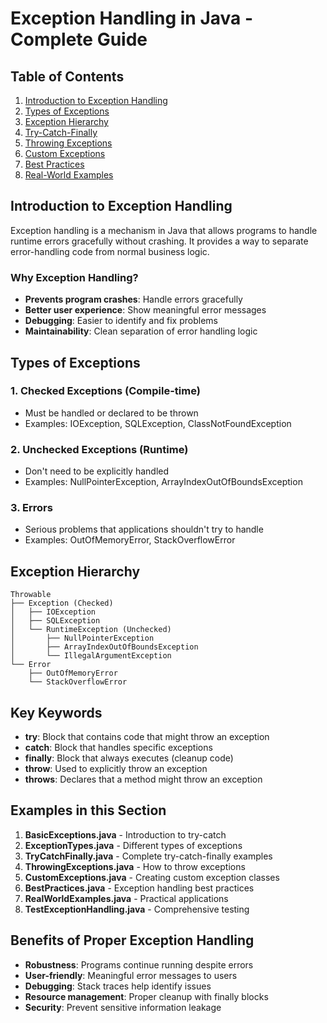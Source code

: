 # Exception Handling in Java - Complete Guide

## Table of Contents
1. [Introduction to Exception Handling](#introduction)
2. [Types of Exceptions](#types-of-exceptions)
3. [Exception Hierarchy](#exception-hierarchy)
4. [Try-Catch-Finally](#try-catch-finally)
5. [Throwing Exceptions](#throwing-exceptions)
6. [Custom Exceptions](#custom-exceptions)
7. [Best Practices](#best-practices)
8. [Real-World Examples](#real-world-examples)

## Introduction to Exception Handling

Exception handling is a mechanism in Java that allows programs to handle runtime errors gracefully without crashing. It provides a way to separate error-handling code from normal business logic.

### Why Exception Handling?
- **Prevents program crashes**: Handle errors gracefully
- **Better user experience**: Show meaningful error messages
- **Debugging**: Easier to identify and fix problems
- **Maintainability**: Clean separation of error handling logic

## Types of Exceptions

### 1. Checked Exceptions (Compile-time)
- Must be handled or declared to be thrown
- Examples: IOException, SQLException, ClassNotFoundException

### 2. Unchecked Exceptions (Runtime)
- Don't need to be explicitly handled
- Examples: NullPointerException, ArrayIndexOutOfBoundsException

### 3. Errors
- Serious problems that applications shouldn't try to handle
- Examples: OutOfMemoryError, StackOverflowError

## Exception Hierarchy
```
Throwable
├── Exception (Checked)
│   ├── IOException
│   ├── SQLException
│   └── RuntimeException (Unchecked)
│       ├── NullPointerException
│       ├── ArrayIndexOutOfBoundsException
│       └── IllegalArgumentException
└── Error
    ├── OutOfMemoryError
    └── StackOverflowError
```

## Key Keywords

- **try**: Block that contains code that might throw an exception
- **catch**: Block that handles specific exceptions
- **finally**: Block that always executes (cleanup code)
- **throw**: Used to explicitly throw an exception
- **throws**: Declares that a method might throw an exception

## Examples in this Section

1. **BasicExceptions.java** - Introduction to try-catch
2. **ExceptionTypes.java** - Different types of exceptions
3. **TryCatchFinally.java** - Complete try-catch-finally examples
4. **ThrowingExceptions.java** - How to throw exceptions
5. **CustomExceptions.java** - Creating custom exception classes
6. **BestPractices.java** - Exception handling best practices
7. **RealWorldExamples.java** - Practical applications
8. **TestExceptionHandling.java** - Comprehensive testing

## Benefits of Proper Exception Handling

- **Robustness**: Programs continue running despite errors
- **User-friendly**: Meaningful error messages to users
- **Debugging**: Stack traces help identify issues
- **Resource management**: Proper cleanup with finally blocks
- **Security**: Prevent sensitive information leakage
